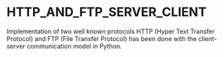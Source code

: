 # HTTP_AND_FTP_SERVER_CLIENT
 Implementation of two well known protocols HTTP (Hyper Text Transfer Protocol) and FTP (File Transfer Protocol) has been done with the client-server communication model in Python.
